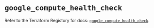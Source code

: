 # `google_compute_health_check`

Refer to the Terraform Registory for docs: [`google_compute_health_check`](https://registry.terraform.io/providers/hashicorp/google-beta/4.70.0/docs/resources/google_compute_health_check).

